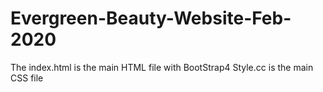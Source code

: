 # Evergreen-Beauty-Website-Feb-2020
The index.html is the main HTML file with BootStrap4 
Style.cc is the main CSS file 
